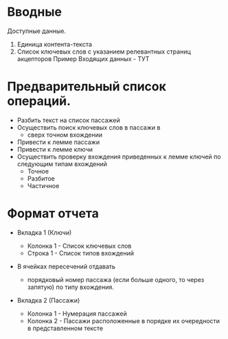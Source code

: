 # Вводные

Доступные данные.
1.  Единица контента-текста
2.  Список ключевых слов с указанием релевантных страниц акцепторов
Пример Входящих данных - ТУТ


# Предварительный список операций.

* Разбить текст на список пассажей 
* Осуществить поиск ключевых слов в пассажи в 
  - сверх точном вхождении
* Привести к лемме пассажи
* Привести к лемме ключи 
* Осуществить проверку вхождения приведенных к лемме ключей по следующим типам вхождений 
  - Точное 
  - Разбитое
  - Частичное

# Формат отчета
* Вкладка 1 (Ключи) 
  - Колонка 1 - Список ключевых слов
  - Строка 1 - Список типов вхождений

* В ячейках пересечений отдавать
  - порядковый номер пассажа 
(если больше одного, то через запятую) по типу вхождения. 

* Вкладка 2 (Пассажи)
  - Колонка 1 - Нумерация пассажей
  - Колонка 2 - Пассажи расположенные в порядке их очередности в представленном тексте